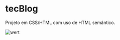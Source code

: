 # tecBlog

Projeto em CSS/HTML com uso de HTML semântico.

![wert](https://user-images.githubusercontent.com/87495580/200068616-5ab69dc2-3897-45f9-aceb-721286ba8d8a.png)
